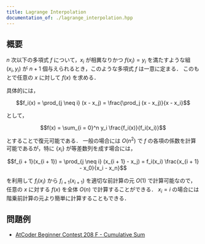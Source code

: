 ```yaml
---
title: Lagrange Interpolation
documentation_of: ./lagrange_interpolation.hpp
---
```


## 概要
$n$ 次以下の多項式 $f$ について，$x_i$ が相異なりかつ $f(x_i) = y_i$ を満たすような組 $(x_i, y_i)$ が $n + 1$ 個与えられるとき，このような多項式 $f$ は一意に定まる．
このもとで任意の $x$ に対して $f(x)$ を求める．

具体的には，

$$f_i(x) = \prod_{j \neq i} (x - x_j) = \frac{\prod_j (x - x_j)}{x - x_i}$$

として，

$$f(x) = \sum_{i = 0}^n y_i \frac{f_i(x)}{f_i(x_i)}$$

とすることで復元可能である．
一般の場合には $O(n^2)$ で $f$ の各項の係数を計算可能であるが，特に $\{x_i\}$ が等差数列を成す場合には，

$$f_{i + 1}(x_{i + 1}) = \prod_{j \neq i} (x_{i + 1} - x_j) = f_i(x_i) \frac{x_{i + 1} - x_0}{x_i - x_n}$$

を利用して $f_i(x_i)$ から $f_{i + 1}(x_{i + 1})$ を適切な前計算の元 $O(1)$ で計算可能なので，任意の $x$ に対する $f(x)$ を全体 $O(n)$ で計算することができる．
$x_i = i$ の場合には階乗前計算の元より簡単に計算することもできる．

## 問題例
- [AtCoder Beginner Contest 208 F - Cumulative Sum](https://atcoder.jp/contests/abc208/tasks/abc208_f)
